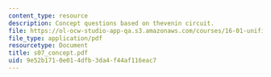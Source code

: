 ```yaml
---
content_type: resource
description: Concept questions based on thevenin circuit.
file: https://ol-ocw-studio-app-qa.s3.amazonaws.com/courses/16-01-unified-engineering-i-ii-iii-iv-fall-2005-spring-2006/9e52b1710e014dfb3da4f44af116eac7_s07_concept.pdf
file_type: application/pdf
resourcetype: Document
title: s07_concept.pdf
uid: 9e52b171-0e01-4dfb-3da4-f44af116eac7
---
```

